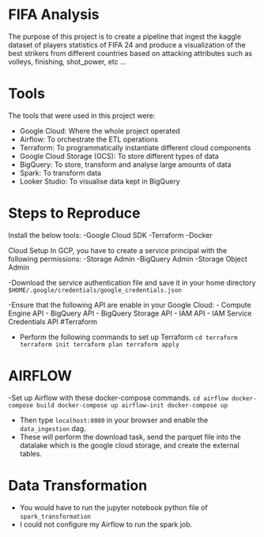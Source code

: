 # FIFA Analysis
The purpose of this project is to create a pipeline that ingest the kaggle dataset of players statistics of FIFA 24 and produce a visualization of the best strikers from different countries based on attacking attributes such as volleys, finishing, shot_power, etc ...

# Tools
The tools that were used in this project were:
- Google Cloud: Where the whole project operated
- Airflow: To orchestrate the ETL operations
- Terraform: To programmatically instantiate different cloud components
- Google Cloud Storage (GCS): To store different types of data
- BigQuery: To store, transform and analyse large amounts of data
- Spark: To transform data
- Looker Studio: To visualise data kept in BigQuery

# Steps to Reproduce
Install the below tools:
-Google Cloud SDK
-Terraform
-Docker

Cloud Setup
In GCP, you have to create a service principal with the following permissions:
-Storage Admin
-BigQuery Admin
-Storage Object Admin

-Download the service authentication file and save it in your home directory
`$HOME/.google/credentials/google_credentials.json`

-Ensure that the following API are enable in your Google Cloud:
    - Compute Engine API
    - BigQuery API
    - BigQuery Storage API
    - IAM API
    - IAM Service Credentials API
#Terraform
- Perform the following commands to set up Terraform
`cd terraform
 terraform init
 terraform plan
 terraform apply`

# AIRFLOW 
-Set up Airflow with these docker-compose commands.
`cd airflow
docker-compose build
docker-compose up airflow-init
docker-compose up`
- Then type `localhost:8080` in your browser and enable the `data_ingestion` dag.
- These will perform the download task, send the parquet file into the datalake which is the google cloud storage, and create the external tables.

# Data Transformation
- You would have to run the jupyter notebook python file of `spark_transformation`
- I could not configure my Airflow to run the spark job.

